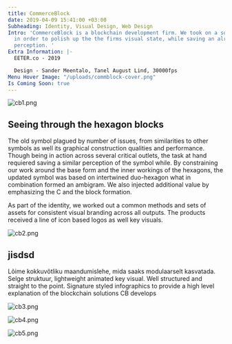 ```yaml
---
title: CommerceBlock
date: 2019-04-09 15:41:00 +03:00
Subheading: Identity, Visual Design, Web Design
Intro: 'CommerceBlock is a blockchain development firm. We took on a soft re-branding
  in order to polish up the the firms visual state, while saving an already established
  perception. '
Extra Information: |-
  EETER.co - 2019

  Design - Sander Meentalo, Tanel August Lind, 30000fps
Menu Hover Image: "/uploads/commblock-cover.png"
Is Coming Soon: true
---
```


![cb1.png](/uploads/cb1.png)
<br>

## Seeing through the hexagon blocks

The old symbol plagued by number of issues, from similarities to other symbols as well its graphical construction qualities and performance. Though being in action across several critical outlets, the task at hand requiered saving a similar perception of the symbol while. By constraining our work around the base form and the inner workings of the hexagons, the updated symbol was based on intertwined duo-hexagon what in combination formed an ambigram. We also injected additional value by  emphasizing the C and the block formation. 

As part of the identity, we worked out a common methods and sets of assets for consistent visual branding across all outputs. The products received a line of icon based logos as well key visuals. 

![cb2.png](/uploads/cb2.png)

## jisdsd

Lõime kokkuvõtliku maandumislehe, mida saaks modulaarselt kasvatada. Selge struktuur, lightweight animated key visual. 
Well structured and straight to the point. Signature styled infographics to provide a high level explanation of the blockchain solutions CB develops

![cb3.png](/uploads/cb3.png)

![cb4.png](/uploads/cb4.png)

![cb5.png](/uploads/cb5.png)
<br>